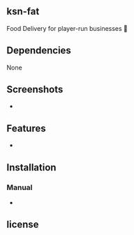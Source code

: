 ## ksn-fat
Food Delivery for player-run businesses  :office:

## Dependencies
None

## Screenshots
-

## Features
-

## Installation


### Manual
-

## license
